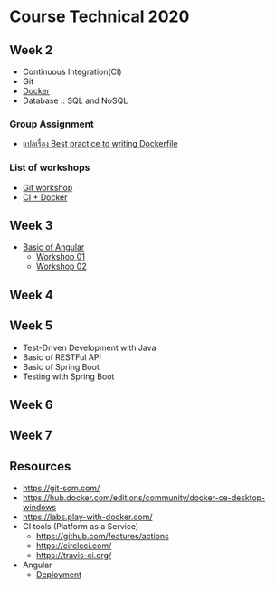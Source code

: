 # Course Technical 2020

## Week 2
* Continuous Integration(CI)
* Git
* [Docker](https://github.com/up1/course-introduction-docker)
* Database :: SQL and NoSQL


### Group Assignment
* [แปลเรื่อง Best practice to writing Dockerfile](https://github.com/up1/translate-dockerfile-01)
### List of workshops
* [Git workshop](https://github.com/up1/workshop-git-2020)
* [CI + Docker](https://github.com/up1/workshop-ci)

## Week 3
* [Basic of Angular](https://github.com/up1/course-technical-2020/tree/master/angular)
   * [Workshop 01](https://github.com/up1/angular-workshop-01)
   * [Workshop 02](https://github.com/up1/angular-workshop-02)
## Week 4
## Week 5
* Test-Driven Development with Java
* Basic of RESTFul API
* Basic of Spring Boot
* Testing with Spring Boot
## Week 6
## Week 7

## Resources
* https://git-scm.com/
* https://hub.docker.com/editions/community/docker-ce-desktop-windows
* https://labs.play-with-docker.com/
* CI tools (Platform as a Service)
  * https://github.com/features/actions
  * https://circleci.com/
  * https://travis-ci.org/
* Angular
  * [Deployment](https://angular.io/guide/deployment#deploy-to-github-pages)

